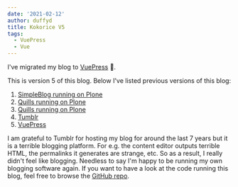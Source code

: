 ```yaml
---
date: '2021-02-12'
author: duffyd
title: Kokorice V5
tags:
  - VuePress
  - Vue
---
```


I've migrated my blog to [VuePress](https://vuepress.vuejs.org) :tada:.

This is version 5 of this blog. Below I've listed previous versions of this blog:

1. [SimpleBlog running on Plone](/2004/08/09/finally-created-my-first-online-blog/)
2. [Quills running on Plone](/2005/03/25/rehashed-koko-araisa/)
3. [Quills running on Plone](/2005/12/21/kokorice-remixed-v3/)
4. [Tumblr](https://www.tumblr.com/)
5. [VuePress](https://vuepress.vuejs.org)

I am grateful to Tumblr for hosting my blog for around the last 7 years but it is a terrible blogging platform. For e.g. the content editor outputs terrible HTML, the permalinks it generates are strange, etc. So as a result, I really didn't feel like blogging. Needless to say I'm happy to be running my own blogging software again. If you want to have a look at the code running this blog, feel free to browse the [GitHub repo](https://github.com/duffyd/kokorice.org).